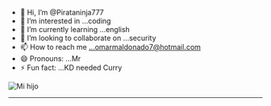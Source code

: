 - 👋 Hi, I’m @Pirataninja777
- 👀 I’m interested in ...coding
- 🌱 I’m currently learning ...english
- 💞️ I’m looking to collaborate on ...security
- 📫 How to reach me ...omarmaldonado7@hotmail.com
- 😄 Pronouns: ...Mr
- ⚡ Fun fact: ...KD needed Curry

![Mi hijo](home/omar/Pirataninja777/said.jpeg)





---------------------------

<!---
Pirataninja777/Pirataninja777 is a ✨ special ✨ repository because its `README.md` (this file) appears on your GitHub profile.
